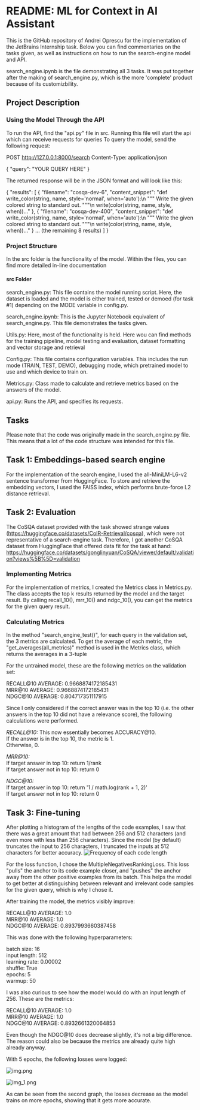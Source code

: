 # README: ML for Context in AI Assistant

This is the GitHub repository of Andrei Oprescu for the implementation of the JetBrains Internship task.
Below you can find commentaries on the tasks given, as well as instructions on how to run the search-engine model and API.

search_engine.ipynb is the file demonstrating all 3 tasks. It was put together after the making of search_engine.py, which is the more 'complete' product because of its customizbility.


## Project Description

### Using the Model Through the API

To run the API, find the "api.py" file in src. Running this file will start the api which can receive requests for queries
To query the model, send the following request:

POST http://127.0.0.1:8000/search
Content-Type: application/json

{
  "query": "YOUR QUERY HERE"
}

The returned response will be in the JSON format and will look like this:

{
  "results": [
    {
      "filename": "cosqa-dev-6",
      "content_snippet": "def write_color(string, name, style='normal', when='auto'):\n    \"\"\" Write the given colored string to standard out. \"\"\"\n    write(color(string, name, style, when))..."
    },
    {
      "filename": "cosqa-dev-400",
      "content_snippet": "def write_color(string, name, style='normal', when='auto'):\n    \"\"\" Write the given colored string to standard out. \"\"\"\n    write(color(string, name, style, when))..."
    }
    ... (the remaining 8 results)
  ]
}

### Project Structure

In the src folder is the functionality of the model. Within the files, you can find more detailed in-line documentation 

#### src Folder

search_engine.py: This file contains the model running script. Here, the dataset is loaded and the model is either trained, tested or demoed (for task #1) depending on the MODE variable in config.py.

search_engine.ipynb: This is the Jupyter Notebook equivalent of search_engine.py. This file demonstrates the tasks given.

Utils.py: Here, most of the functionality is held. Here wou can find methods for the training pipeline, model testing and evaluation, dataset formatting and vector storage and retrieval

Config.py: This file contains configuration variables. This includes the run mode (TRAIN, TEST, DEMO), debugging mode, which pretrained model to use and which device to train on.

Metrics.py: Class made to calculate and retrieve metrics based on the answers of the model.

api.py: Runs the API, and specifies its requests.

## Tasks

Please note that the code was originally made in the search_engine.py file. This means that a lot of the code structure was intended for this file.

## Task 1: Embeddings-based search engine

For the implementation of the search engine, I used the all-MiniLM-L6-v2 sentence transformer from HuggingFace. 
To store and retrieve the embedding vectors, I used the FAISS index, which performs brute-force L2 distance retrieval.


## Task 2: Evaluation

The CoSQA dataset provided with the task showed strange values (https://huggingface.co/datasets/CoIR-Retrieval/cosqa), which were not representative of a search-engine task.
Therefore, I got another CoSQA dataset from HuggingFace that offered data fit for the task at hand:
https://huggingface.co/datasets/gonglinyuan/CoSQA/viewer/default/validation?views%5B%5D=validation

### Implementing Metrics

For the implementation of metrics, I created the Metrics class in Metrics.py. The class accepts the top k results returned by the model and the target result.
By calling recall_10(), mrr_10() and ndgc_10(), you can get the metrics for the given query result.

### Calculating Metrics

In the method "search_engine_test()", for each query in the validation set, the 3 metrics are calculated.
To get the average of each metric, the "get_averages(all_metrics)" method is used in the Metrics class, which returns the averages in a 3-tuple

For the untrained model, these are the following metrics on the validation set:

RECALL@10 AVERAGE: 0.9668874172185431  
MRR@10 AVERAGE: 0.9668874172185431  
NDGC@10 AVERAGE: 0.804717351117915  

Since I only considered if the correct answer was in the top 10 (i.e. the other answers in the top 10 did not have a relevance score), the following calculations were performed.

*RECALL@10:* This now essentially becomes ACCURACY@10.   
If the answer is in the top 10, the metric is 1.   
Otherwise, 0.  

*MRR@10:*  
If target answer in top 10: return 1/rank  
If target answer not in top 10: return 0  

*NDGC@10:*  
If target answer in top 10: return '1 / math.log(rank + 1, 2)'  
If target answer not in top 10: return 0  

## Task 3: Fine-tuning


After plotting a histogram of the lengths of the code examples, I saw that there was a great amount that had between 256 and 512 characters (and even more with less than 256 characters). 
Since the model (by default) truncates the input to 256 characters, I truncated the inputs at 512 characters for better accuracy.
![Frequency of each code length](code_length_hist.png)

For the loss function, I chose the MultipleNegativesRankingLoss. This loss "pulls" the anchor to its code example closer, and "pushes" the anchor away from the other positive examples from its batch.
This helps the model to get better at distinguishing between relevant and irrelevant code samples for the given query, which is why I chose it.

After training the model, the metrics visibly improve:

RECALL@10 AVERAGE: 1.0  
MRR@10 AVERAGE: 1.0  
NDGC@10 AVERAGE: 0.8937993660387458  


This was done with the following hyperparameters:

batch size: 16  
input length: 512  
learning rate: 0.00002  
shuffle: True  
epochs: 5  
warmup: 50  

I was also curious to see how the model would do with an input length of 256. These are the metrics:

RECALL@10 AVERAGE: 1.0  
MRR@10 AVERAGE: 1.0  
NDGC@10 AVERAGE: 0.8932661320064853  

Even though the NDGC@10 does decrease slightly, it's not a big difference. The reason could also be because the metrics are already quite high already anyway.

With 5 epochs, the following losses were logged:

![img.png](losses_per_step.png)

![img_1.png](losses_per_epoch.png)

As can be seen from the second graph, the losses decrease as the model trains on more epochs, showing that it gets more accurate.
